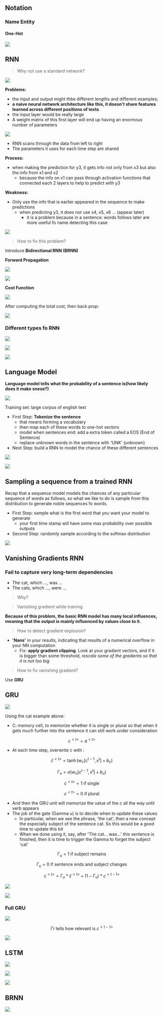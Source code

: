 
## Notation

### Name Entity

#### One-Hot

![](https://raw.githubusercontent.com/karenyyy/Coursera_and_Udemy/master/deeplearningai_coursera/Sequence%20Models/images/1.png)


## RNN

> Why not use a standard network?

![](https://raw.githubusercontent.com/karenyyy/Coursera_and_Udemy/master/deeplearningai_coursera/Sequence%20Models/images/2.png)

__Problems:__

- the input and output might thbe different lengths and different examples;
- __a naive neural network architecture like this, it doesn't share features learned across different positions of texts__
- the input layer would be really large
- A weight matrix of this first layer will end up having an enormous number of parameters

![](https://raw.githubusercontent.com/karenyyy/Coursera_and_Udemy/master/deeplearningai_coursera/Sequence%20Models/images/3.png)

- RNN scans through the data from left to right
- The parameters it uses for each time step are shared

__Process:__

- when making the prediction for y3, it gets info not only from x3 but also the info from x1 and x2 
    - because the info on x1 can pass through activation functions that connected each 2 layers to help to predict with y3

__Weakness:__

- Only use the info that is earlier appeared in the sequence to make predictions
    - when predicting y3, it does not use x4, x5, x6 ... (appear later)
        - it is a problem because in a sentence:   words follows later are more useful fo name detecting this case
        
![](https://raw.githubusercontent.com/karenyyy/Coursera_and_Udemy/master/deeplearningai_coursera/Sequence%20Models/images/4.png) 


> How to fix this problem?

Introduce __Bidirectional RNN (BRNN)__

__Forward Propagation__

![](https://raw.githubusercontent.com/karenyyy/Coursera_and_Udemy/master/deeplearningai_coursera/Sequence%20Models/images/5.png)

![](https://raw.githubusercontent.com/karenyyy/Coursera_and_Udemy/master/deeplearningai_coursera/Sequence%20Models/images/6.png)


__Cost Function__

![](https://raw.githubusercontent.com/karenyyy/Coursera_and_Udemy/master/deeplearningai_coursera/Sequence%20Models/images/7.png)


After computing the total cost, then back prop:

![](https://raw.githubusercontent.com/karenyyy/Coursera_and_Udemy/master/deeplearningai_coursera/Sequence%20Models/images/8.png)

### Different types fo RNN


![](https://raw.githubusercontent.com/karenyyy/Coursera_and_Udemy/master/deeplearningai_coursera/Sequence%20Models/images/9.png)

![](https://raw.githubusercontent.com/karenyyy/Coursera_and_Udemy/master/deeplearningai_coursera/Sequence%20Models/images/10.png)

![](https://raw.githubusercontent.com/karenyyy/Coursera_and_Udemy/master/deeplearningai_coursera/Sequence%20Models/images/11.png)





## Language Model

__Language model tells what the probability of a sentence is(how likely does it make snese?)__

![](https://raw.githubusercontent.com/karenyyy/Coursera_and_Udemy/master/deeplearningai_coursera/Sequence%20Models/images/13.png)

Training set: large corpus of english text

- First Step: __Tokenize the sentence__
    - that means forming a vocabulary
    - then map each of these words to one-hot vectors
    - model when sentences end: add a extra token called a EOS (End of Sentence)
    - replace unknown words in the sentence with 'UNK' (unknown)
- Next Step: build a RNN to model the chance of these different sentences

![](https://raw.githubusercontent.com/karenyyy/Coursera_and_Udemy/master/deeplearningai_coursera/Sequence%20Models/images/14.png)

![](https://raw.githubusercontent.com/karenyyy/Coursera_and_Udemy/master/deeplearningai_coursera/Sequence%20Models/images/15.png)

## Sampling a sequence from a trained RNN

Recap that a sequence model models the chances of any particular sequence of words as follows, so what we like to do is sample from this distribution to generate noble sequences fo words.

- First Step: sample what is the first word that you want your model to generate
    - your first time stamp will have some max probability over possible outputs
- Second Step: randomly sample according to the softmax distribution

![](https://raw.githubusercontent.com/karenyyy/Coursera_and_Udemy/master/deeplearningai_coursera/Sequence%20Models/images/16.png)




## Vanishing Gradients RNN

### Fail to capture very long-term dependencies

- The cat, which ..., was ...
- The cats, which ..., were ...

> Why?

> Vanishing  gradient while training

__Because of this problem, the basic RNN model has many local influences, meaning that the output is mainly influenced by values close to it.__

> How to detect gradient explosion?

- __'Nans'__ in your results, indicating that results of a numerical overflow in your NN computation
    - Fix: __apply gradient clipping__. Look at your gradient vectors, and if it is bigger than some threshold, _rescale some of the gradients so that it is not too big_

> How to fix vanishing gradient?

Use __GRU__

## GRU

![](https://raw.githubusercontent.com/karenyyy/Coursera_and_Udemy/master/deeplearningai_coursera/Sequence%20Models/images/17.png)

Using the cat example above:

- C: memory cell, to memorize whether it is single or plural so that when it gets much further into the sentence it can still work under consideration

$$c^{<t>} = a^{<t>}$$

- At each time step, overwrite c with :

$$\hat c^{<t>} = \tanh (w_c [c^{t-1}, x^{t}] + b_c)$$

$$\Gamma_u = \sigma (w_u[c^{t-1}, x^{t}] + b_u)$$

$$c^{<t>} = 1 \text{ if single } $$

$$c^{<t>} = 0 \text{ if plural } $$

- And then the GRU unit will memorize the value of the c all the way until verb appears
- The job of the gate (Gamma u) is to decide when to update these values
    - In particular, when we see the phrase, 'the cat', then a new concept the especially subject of the sentence cat. So this would be a good time to update this bit
    - When we done using it, say, after 'The cat... was...' this sentence is finished, then it is time to trigger the Gamma to forget the subject 'cat'
    
$$\Gamma_{u} = 1 \text{ if subject remains } $$

$$\Gamma_{u} = 0 \text{ if sentence ends and subject changes } $$    

$$c^{<t>} = \Gamma_u * \hat c^{<t>} + (1-\Gamma_u) * c^{<t-1>}$$

![](https://raw.githubusercontent.com/karenyyy/Coursera_and_Udemy/master/deeplearningai_coursera/Sequence%20Models/images/18.png)

![](https://raw.githubusercontent.com/karenyyy/Coursera_and_Udemy/master/deeplearningai_coursera/Sequence%20Models/images/19.png)


### Full GRU

![](https://raw.githubusercontent.com/karenyyy/Coursera_and_Udemy/master/deeplearningai_coursera/Sequence%20Models/images/20.png)

$$ \Gamma r \text{ tells how relevant is } c^{<t-1>}$$

![](https://raw.githubusercontent.com/karenyyy/Coursera_and_Udemy/master/deeplearningai_coursera/Sequence%20Models/images/21.png)

## LSTM

![](https://raw.githubusercontent.com/karenyyy/Coursera_and_Udemy/master/deeplearningai_coursera/Sequence%20Models/images/22.png)

![](https://raw.githubusercontent.com/karenyyy/Coursera_and_Udemy/master/deeplearningai_coursera/Sequence%20Models/images/23.png)

![](https://raw.githubusercontent.com/karenyyy/Coursera_and_Udemy/master/deeplearningai_coursera/Sequence%20Models/images/24.png)



## BRNN

![](https://raw.githubusercontent.com/karenyyy/Coursera_and_Udemy/master/deeplearningai_coursera/Sequence%20Models/images/25.png)
